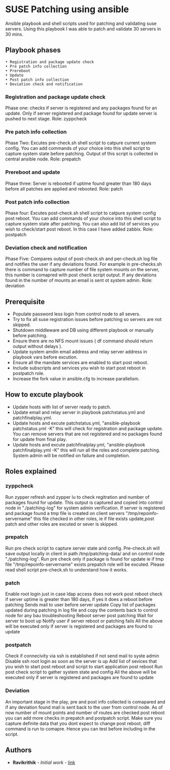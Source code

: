 # SUSE Patching using ansible

Ansible playbook and shell scripts used for patching and validating suse servers. Using this playbook I was able to patch and validate
30 servers in 30 mins. 

## Playbook phases

```
• Registration and package update check 
• Pre patch info collection 
• Prereboot
• Update
• Post patch info collection
• Deviation check and notification 
```

### Registration and package update check 

Phase one: checks if server is registered and any packages found for an update. Only if server registered and package found for
update server is pushed to next stage.
Role:  zyppcheck

### Pre patch info collection 

Phase Two:  Excutes pre-check.sh shell script to catpure current system config. You can add commands of your choice into this
shell script to capture system state before patching. Output of this script is collected in central ansible node. 
Role: prepatch

### Prereboot and update

Phase three: Server is rebooted if uptime found greater than 180 days before all patches are applied and rebooted.
Role: patch

### Post patch info collection

Phase four: Excutes post-check.sh shell script to catpure system config post reboot. You can add commands of your choice into this
shell script to capture system state after patching. You can also add list of services you wish to check/start post reboot. In 
this case I have added zabbix. 
Role: postpatch


### Deviation check and notification

Phase Five: Compares output of post-check.sh and per-check.sh log file and notifies the user if any deviations found. For example 
in pre-checks.sh there is command to capture number of file system mounts on the server, this number is comapred with post check 
script output. If any deviations found in the number of mounts an email is sent ot system admin. 
Role: deviation

## Prerequisite

* Populate password less login from control node to all severs.
* Try to fix all suse registration issues before patching so servers are not skipped.
* Shutdown middleware and DB using different playbook or manually before patching.
* Ensure there are no NFS mount issues ( df command should return output without delays ).
* Update system amdin email address and relay server address in playbook vars before excution.
* Ensure all the mandate services are enabled to start post reboot.
* Include subscripts and services you wish to start post reboot in postpatch role. 
* Increase the fork value in ansible.cfg to increase parallelism. 


## How to excute playbook

* Update hosts with list of server ready to patch.
* Update email and relay server in playbook patchstatus.yml and patchfinalplay.yml.
* Update hosts and excute patchstatus.yml, "ansible-playbook patchstatus.yml -K" this will check for registration and package  update.
  You can remove servers that are not registered and no packages found for update from final play.
* Update hosts and excute patchfinalplay.yml, "ansible-playbook patchfinalplay.yml -K" this will run all the roles and complete
  patching. System admin will be notified on failure and completion. 
  
## Roles explained

### zyppcheck
Run zypper refresh and zypper lu to check regitration and number of packages found for update. 
This output is captured and copied into control node in "./patching-log" for system admin verification. If server is 
registered and package found a tmp file is created on client servers "/tmp/repoinfo-servername" this file checked 
in other roles, ie if file exists update,post patch and other roles are excuted or sever is skipped. 

### prepatch
Run pre check script to capture server state and config. Pre-check.sh will save output locally in client in path /tmp/patching-data/ and on control node "./patching-log".  Run pre check only if package is found for update ie if tmp file "/tmp/repoinfo-servername" exists prepatch role will be excuted. 
Please read shell script pre-check.sh to understand how it works.

### patch
Enable root login just in case ldap access does not work post reboot
check if server uptime is greater than 180 days, if yes it does a reboot before patching
Sends mail to user before server update
Copy list of packages updated during patching in log file and copy the contents back to control node for any bau troubleshooting
Reboot server post patching
Wait for server to boot up
Notify user if server reboot or patching fails
All the above will be executed only if server is registered and packages are found to update

### postpatch
Check if connecivity via ssh is established if not send mail to syste admin
Disable ssh root login as soon as the server is up
Add list of sevices that you wish to start post reboot and script to start application post reboot
Run post check script to gather system state and config
All the above will be executed only if server is registered and packages are found to update

### Deviation
An important stage in the play, pre and post info collected is comapared and if any deviation found mail is sent back to the user from control node.
As of now number of mount points and number of routes are checked post reboot you can add more checks in prepatch and postpatch script.
Make sure you capture definite data that you dont expect to change post reboot, diff command is run to comapre. Hence you can test before including in the script.

## Authors

* **Ravikrithik** - *Initial work* - [link](https://github.com/ursravik/control-master)
